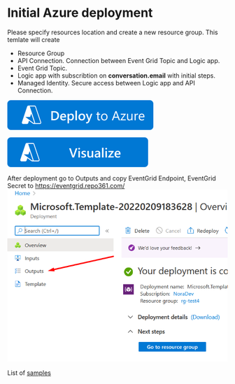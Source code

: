 # Initial Azure deployment 

Please specify resources location and create a new resource group.
This temlate will create
* Resource Group
* API Connection. Connection between Event Grid Topic and Logic app.
* Event Grid Topic.
* Logic app with subscribtion on **conversation.email** with initial steps. 
* Managed Identity. Secure access between Logic app and API Connection.

[![Deploy To Azure](https://raw.githubusercontent.com/Azure/azure-quickstart-templates/master/1-CONTRIBUTION-GUIDE/images/deploytoazure.svg?sanitize=true)](https://portal.azure.com/#create/Microsoft.Template/uri/https%3A%2F%2Fraw.githubusercontent.com%2FNoralogix%2Fgenesyscloud-eventgrid%2Fmain%2Fstart%2Fgc-eventgrid-repo361.json)

[![Visualize](https://raw.githubusercontent.com/Azure/azure-quickstart-templates/master/1-CONTRIBUTION-GUIDE/images/visualizebutton.svg?sanitize=true)](http://armviz.io/#/?load=https%3A%2F%2Fraw.githubusercontent.com%2FNoralogix%2Fgenesyscloud-eventgrid%2Fmain%2Fstart%2Fgc-eventgrid-repo361.json)

After deployment go to Outputs and copy EventGrid Endpoint, EventGrid Secret to https://eventgrid.repo361.com/
![lab image](images/start-deployment-eventgrid-outputs.png)

List of [samples](https://github.com/Noralogix/genesyscloud-eventgrid/tree/main/samples)